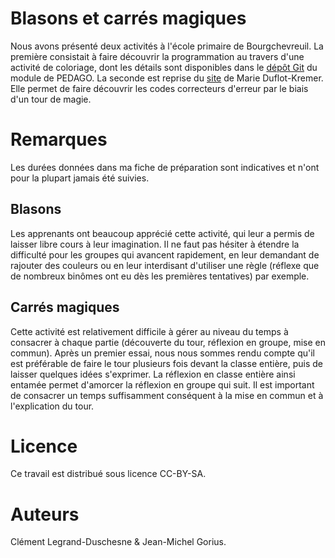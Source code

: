 # Blasons et carrés magiques

Nous avons présenté deux activités à l'école primaire de Bourgchevreuil.
La première consistait à faire découvrir la programmation au travers d'une activité de
coloriage, dont les détails sont disponibles dans le [dépôt Git](https://github.com/InfoSansOrdi/pedago-rennes/tree/master/pedago1/2016-communication/activite1b)
du module de PEDAGO.
La seconde est reprise du [site](https://members.loria.fr/MDuflot/files/med/magie.html)
de Marie Duflot-Kremer. Elle permet de faire découvrir les codes correcteurs d'erreur par le
biais d'un tour de magie.

# Remarques

Les durées données dans ma fiche de préparation sont indicatives et n'ont pour la plupart
jamais été suivies.

## Blasons

Les apprenants ont beaucoup apprécié cette activité, qui leur a permis de laisser libre
cours à leur imagination. Il ne faut pas hésiter à étendre la difficulté pour les groupes
qui avancent rapidement, en leur demandant de rajouter des couleurs ou en leur interdisant
d'utiliser une règle (réflexe que de nombreux binômes ont eu dès les premières tentatives)
par exemple.

## Carrés magiques

Cette activité est relativement difficile à gérer au niveau du temps à consacrer à chaque
partie (découverte du tour, réflexion en groupe, mise en commun). Après un premier essai,
nous nous sommes rendu compte qu'il est préférable de faire le tour plusieurs fois devant
la classe entière, puis de laisser quelques idées s'exprimer. La réflexion en classe
entière ainsi entamée permet d'amorcer la réflexion en groupe qui suit. Il est important
de consacrer un temps suffisamment conséquent à la mise en commun et à l'explication du tour.

# Licence

Ce travail est distribué sous licence CC-BY-SA.

# Auteurs

Clément Legrand-Duschesne & Jean-Michel Gorius.

